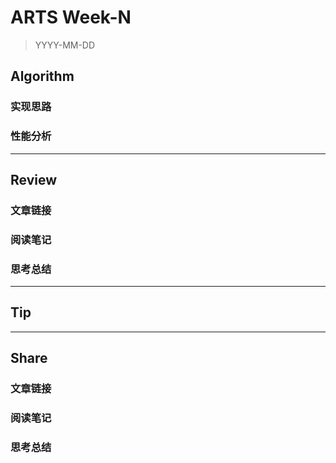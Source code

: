 # ARTS Week-N

> YYYY-MM-DD

## Algorithm

### 实现思路

### 性能分析

----

## Review

### 文章链接

### 阅读笔记

### 思考总结

----

## Tip

----

## Share

### 文章链接

### 阅读笔记

### 思考总结

